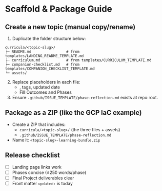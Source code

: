 # Scaffold & Package Guide

## Create a new topic (manual copy/rename)
1. Duplicate the folder structure below:
```
curricula/<topic-slug>/
├─ README.md                # from templates/LANDING_README_TEMPLATE.md
├─ curriculum.md            # from templates/CURRICULUM_TEMPLATE.md
├─ companion-checklist.md   # from templates/COMPANION_CHECKLIST_TEMPLATE.md
└─ assets/
```
2. Replace placeholders in each file:
   - <Topic Title>, tags, updated date
   - Fill Outcomes and Phases
3. Ensure `.github/ISSUE_TEMPLATE/phase-reflection.md` exists at repo root.

## Package as a ZIP (like the GCP IaC example)
- Create a ZIP that includes:
  - `curricula/<topic-slug>/` (the three files + assets)
  - `.github/ISSUE_TEMPLATE/phase-reflection.md`
- Name it: `<topic-slug>-learning-bundle.zip`

## Release checklist
- [ ] Landing page links work
- [ ] Phases concise (≤250 words/phase)
- [ ] Final Project deliverables clear
- [ ] Front matter `updated:` is today
